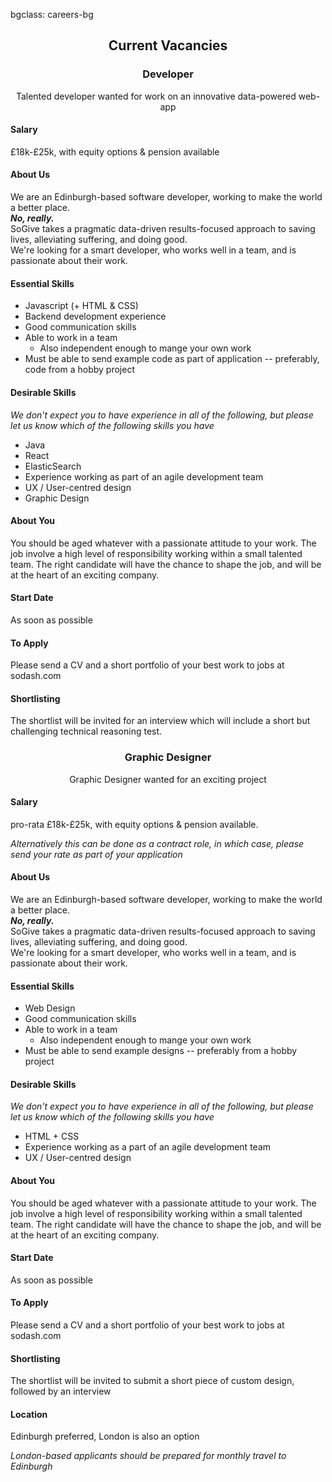 bgclass: careers-bg

<div class="careers-bg">
</div>

<div class="col-md-12">
	<center>
		<H2>Current Vacancies</H2>
	</center>
</div>

<div class="col-md-12">
	<div class="col-md-6">
		<center>
			<H3>Developer</H3>
			<p class="text-muted" style="font-size:14px;">
				Talented developer wanted for work on an innovative data-powered web-app
			</p>
		</center>
		<H4>Salary</H4>
		<p class="text-muted" style="font-size:14px;">
			&pound;18k-&pound;25k, with equity options & pension available
		</p>
		<H4>About Us</H4>
		<p class="text-muted" style="font-size:14px;">
			We are an Edinburgh-based software developer, working to make the world a better place.
			<br>
			<b><i>No, really.</i></b>
			<br>
			SoGive takes a pragmatic data-driven results-focused approach to saving lives, alleviating suffering, and doing good.
			<br>
			We're looking for a smart developer, who works well in a team, and is passionate about their work.
		</p>
		<H4>Essential Skills</H4>
			<p>
				<ul>
					<li>
						Javascript (+ HTML & CSS)
					</li>
					<li>
						Backend development experience
					</li>
					<li>
						Good communication skills
					</li>
					<li>
						Able to work in a team
						<ul>
							<li>
								Also independent enough to mange your own work
							</li>
						</ul>
					</li>
					<li>
						Must be able to send example code as part of application -- preferably, code from a hobby project
					</li>
				</ul>
			</p>
		<H4>Desirable Skills</H4>
			<p class="text-muted" style="font-size:14px;">
				<i>
					We don't expect you to have experience in all of the following, but please let us know which of the following skills you have
				</i>
				<ul>
					<li>
						Java
					</li>
					<li>
						React
					</li>
					<li>
						ElasticSearch
					</li>
					<li>
						Experience working as part of an agile development team
					</li>
					<li>
						UX / User-centred design
					</li>
					<li>
						Graphic Design
					</li>
				</ul>
			</p>
		<H4>About You</H4>
			<p class="text-muted" style="font-size:14px;">
				You should be aged whatever with a passionate attitude to your work. The job involve a high level of responsibility working within a small talented team. The right candidate will have the chance to shape the job, and will be at the heart of an exciting company.
			</p>
		<H4>Start Date</H4>
			<p class="text-muted" style="font-size:14px;">
				As soon as possible
			</p>
		<H4>To Apply</H4>
			<p class="text-muted" style="font-size:14px;">
				Please send a CV and a short portfolio of your best work to <span name='jobs' domain='sodash.com'>jobs at sodash.com</span>
			</p>
		<H4>Shortlisting</H4>
			<p class="text-muted" style="font-size:14px;">
				The shortlist will be invited for an interview which will include a short but challenging technical reasoning test.
			</p>
	</div>
	<div class="col-md-6">
		<center>
			<H3>Graphic Designer</H3>
			<p class="text-muted" style="font-size:14px;">
				Graphic Designer wanted for an exciting project
			</p>
		</center>
		<H4>Salary</H4>
			<p class="text-muted" style="font-size:14px;">
				pro-rata &pound;18k-&pound;25k, with equity options & pension available. 
			</p>
			<p class="text-muted" style="font-size:14px;">
				<i>
					Alternatively this can be done as a contract role, in which case, please send your rate as part of your application
				</i>
			</p>
		<H4>About Us</H4>
			<p class="text-muted" style="font-size:14px;">
				We are an Edinburgh-based software developer, working to make the world a better place.
			<br>
			<b><i>No, really.</i></b>
			<br>
			SoGive takes a pragmatic data-driven results-focused approach to saving lives, alleviating suffering, and doing good.
			<br>
			We're looking for a smart developer, who works well in a team, and is passionate about their work.
		</p>
		<H4>Essential Skills</H4>
			<p>
				<ul>
					<li>
						Web Design
					</li>
					<li>
						Good communication skills
					</li>
					<li>
						Able to work in a team
						<ul>
							<li>
								Also independent enough to mange your own work
							</li>
						</ul>
					</li>
					<li>
						Must be able to send example designs -- preferably from a hobby project
					</li>
				</ul>
			</p>
		<H4>Desirable Skills</H4>
			<p class="text-muted" style="font-size:14px;">
				<i>
					We don't expect you to have experience in all of the following, but please let us know which of the following skills you have
				</i>
				<ul>
					<li>
						HTML + CSS
					</li>
					<li>
						Experience working as a part of an agile development team
					</li>
					<li>
						UX / User-centred design
					</li>
				</ul>
			</p>
		<H4>About You</H4>
			<p class="text-muted" style="font-size:14px;">
				You should be aged whatever with a passionate attitude to your work. The job involve a high level of responsibility working within a small talented team. The right candidate will have the chance to shape the job, and will be at the heart of an exciting company.
			</p>
		<H4>Start Date</H4>
			<p class="text-muted" style="font-size:14px;">
				As soon as possible
			</p>
		<H4>To Apply</H4>
			<p class="text-muted" style="font-size:14px;">
				Please send a CV and a short portfolio of your best work to <span name='jobs' domain='sodash.com'>jobs at sodash.com</span>
			</p>
		<H4>Shortlisting</H4>
			<p class="text-muted" style="font-size:14px;">
				The shortlist will be invited to submit a short piece of custom design, followed by an interview
			</p>
		<H4>Location</H4>
			<p class="text-muted" style="font-size:14px;">
				Edinburgh preferred, London is also an option
				<br>
				<p class="text-muted" style="font-size:14px;">
					<i>
						London-based applicants should be prepared for monthly travel to Edinburgh
					</i>
				</p>
			</p>
	</div>
</div>